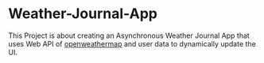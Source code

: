 # Weather-Journal-App

This Project is about creating an Asynchronous Weather Journal App
that uses Web API of [openweathermap](https://openweathermap.org/api) and user data to dynamically update the UI. 



